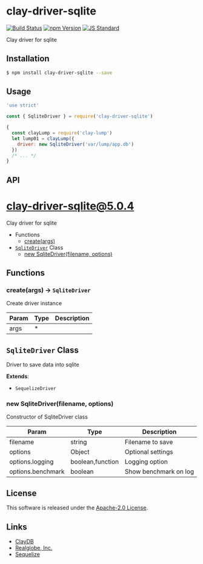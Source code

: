 clay-driver-sqlite
==========

<!---
This file is generated by ape-tmpl. Do not update manually.
--->

<!-- Badge Start -->
<a name="badges"></a>

[![Build Status][bd_travis_shield_url]][bd_travis_url]
[![npm Version][bd_npm_shield_url]][bd_npm_url]
[![JS Standard][bd_standard_shield_url]][bd_standard_url]

[bd_repo_url]: https://github.com/realglobe-Inc/clay-driver-sqlite
[bd_travis_url]: http://travis-ci.org/realglobe-Inc/clay-driver-sqlite
[bd_travis_shield_url]: http://img.shields.io/travis/realglobe-Inc/clay-driver-sqlite.svg?style=flat
[bd_travis_com_url]: http://travis-ci.com/realglobe-Inc/clay-driver-sqlite
[bd_travis_com_shield_url]: https://api.travis-ci.com/realglobe-Inc/clay-driver-sqlite.svg?token=
[bd_license_url]: https://github.com/realglobe-Inc/clay-driver-sqlite/blob/master/LICENSE
[bd_codeclimate_url]: http://codeclimate.com/github/realglobe-Inc/clay-driver-sqlite
[bd_codeclimate_shield_url]: http://img.shields.io/codeclimate/github/realglobe-Inc/clay-driver-sqlite.svg?style=flat
[bd_codeclimate_coverage_shield_url]: http://img.shields.io/codeclimate/coverage/github/realglobe-Inc/clay-driver-sqlite.svg?style=flat
[bd_gemnasium_url]: https://gemnasium.com/realglobe-Inc/clay-driver-sqlite
[bd_gemnasium_shield_url]: https://gemnasium.com/realglobe-Inc/clay-driver-sqlite.svg
[bd_npm_url]: http://www.npmjs.org/package/clay-driver-sqlite
[bd_npm_shield_url]: http://img.shields.io/npm/v/clay-driver-sqlite.svg?style=flat
[bd_standard_url]: http://standardjs.com/
[bd_standard_shield_url]: https://img.shields.io/badge/code%20style-standard-brightgreen.svg

<!-- Badge End -->


<!-- Description Start -->
<a name="description"></a>

Clay driver for sqlite

<!-- Description End -->


<!-- Overview Start -->
<a name="overview"></a>



<!-- Overview End -->


<!-- Sections Start -->
<a name="sections"></a>

<!-- Section from "doc/guides/01.Installation.md.hbs" Start -->

<a name="section-doc-guides-01-installation-md"></a>

Installation
-----

```bash
$ npm install clay-driver-sqlite --save
```


<!-- Section from "doc/guides/01.Installation.md.hbs" End -->

<!-- Section from "doc/guides/02.Usage.md.hbs" Start -->

<a name="section-doc-guides-02-usage-md"></a>

Usage
---------

```javascript
'use strict'

const { SqliteDriver } = require('clay-driver-sqlite')

{
  const clayLump = require('clay-lump')
  let lump01 = clayLump({
    driver: new SqliteDriver('var/lump/app.db')
  })
  /* ... */
}

```


<!-- Section from "doc/guides/02.Usage.md.hbs" End -->

<!-- Section from "doc/guides/03.API.md.hbs" Start -->

<a name="section-doc-guides-03-a-p-i-md"></a>

API
---------

# clay-driver-sqlite@5.0.4

Clay driver for sqlite

+ Functions
  + [create(args)](#clay-driver-sqlite-function-create)
+ [`SqliteDriver`](#clay-driver-sqlite-class) Class
  + [new SqliteDriver(filename, options)](#clay-driver-sqlite-class-sqlite-driver-constructor)

## Functions

<a class='md-heading-link' name="clay-driver-sqlite-function-create" ></a>

### create(args) -> `SqliteDriver`

Create driver instance

| Param | Type | Description |
| ----- | --- | -------- |
| args | * |  |



<a class='md-heading-link' name="clay-driver-sqlite-class"></a>

## `SqliteDriver` Class

Driver to save data into sqlite

**Extends**:

+ `SequelizeDriver`



<a class='md-heading-link' name="clay-driver-sqlite-class-sqlite-driver-constructor" ></a>

### new SqliteDriver(filename, options)

Constructor of SqliteDriver class

| Param | Type | Description |
| ----- | --- | -------- |
| filename | string | Filename to save |
| options | Object | Optional settings |
| options.logging | boolean,function | Logging option |
| options.benchmark | boolean | Show benchmark on log |







<!-- Section from "doc/guides/03.API.md.hbs" End -->


<!-- Sections Start -->


<!-- LICENSE Start -->
<a name="license"></a>

License
-------
This software is released under the [Apache-2.0 License](https://github.com/realglobe-Inc/clay-driver-sqlite/blob/master/LICENSE).

<!-- LICENSE End -->


<!-- Links Start -->
<a name="links"></a>

Links
------

+ [ClayDB][clay_d_b_url]
+ [Realglobe, Inc.][realglobe,_inc__url]
+ [Sequelize][sequelize_url]

[clay_d_b_url]: https://github.com/realglobe-Inc/claydb
[realglobe,_inc__url]: http://realglobe.jp
[sequelize_url]: http://docs.sequelizejs.com/

<!-- Links End -->
